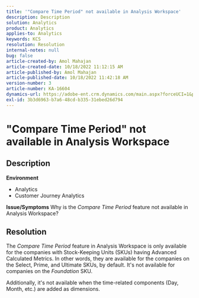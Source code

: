 ```yaml
---
title: '"Compare Time Period" not available in Analysis Workspace'
description: Description
solution: Analytics
product: Analytics
applies-to: Analytics
keywords: KCS
resolution: Resolution
internal-notes: null
bug: false
article-created-by: Amol Mahajan
article-created-date: 10/18/2022 11:12:15 AM
article-published-by: Amol Mahajan
article-published-date: 10/18/2022 11:42:18 AM
version-number: 3
article-number: KA-16604
dynamics-url: https://adobe-ent.crm.dynamics.com/main.aspx?forceUCI=1&pagetype=entityrecord&etn=knowledgearticle&id=a99d38b4-d54e-ed11-bba2-0022480866ad
exl-id: 3b3d6963-b7a6-48cd-b335-31ebed26d794
---
```

# "Compare Time Period" not available in Analysis Workspace

## Description

<b>Environment</b>
- Analytics
- Customer Journey Analytics

<b>Issue/Symptoms</b>
Why is the *Compare Time Period* feature not available in Analysis Workspace?


## Resolution


The *Compare Time Period* feature in Analysis Workspace is only available for the companies with Stock-Keeping Units (SKUs) having Advanced Calculated Metrics. In other words, they are available for the companies on the Select, Prime, and Ultimate SKUs, by default. It's not available for companies on the *Foundation* SKU.

Additionally, it's not available when the time-related components (Day, Month, etc.) are added as dimensions.
